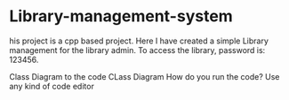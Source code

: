# Library-management-system
his project is a cpp based project. Here I have created a simple Library management for the library admin. To access the library, password is: 123456.

Class Diagram to the code
CLass Diagram
How do you run the code?
Use any kind of code editor

